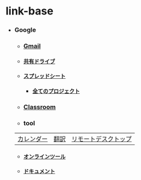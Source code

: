 # link-base

- ### Google
  - ### [Gmail](https://mail.google.com/)
  - #### [共有ドライブ](https://drive.google.com/drive/shared-drives)
  - #### [スプレッドシート](https://docs.google.com/spreadsheets)
    - #### [全てのプロジェクト](https://script.google.com/home/all)
  - ### [Classroom](https://classroom.google.com/)
  - ### tool

  |   |  |  |
  | ------------- | ------------- | ------------- | 
  | [カレンダー](https://calendar.google.com/calendar) | [翻訳](https://translate.google.co.jp/)  | [リモートデスクトップ](https://remotedesktop.google.com/access/) |

  - #### [オンラインツール](https://github.com/winofsql/link-base/blob/main/online-tool.MD)
  - #### [ドキュメント](https://github.com/winofsql/link-base/blob/main/document.MD)
